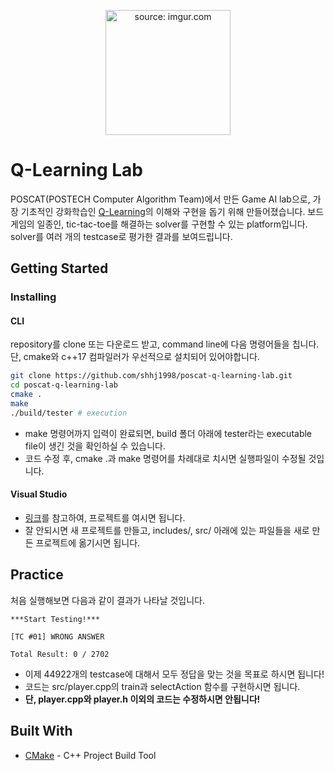 <p align="center">
  <img src="https://i.imgur.com/miWq6xI.png" title="source: imgur.com" height="200" width="200" />
</p>

# Q-Learning Lab

POSCAT(POSTECH Computer Algorithm Team)에서 만든 Game AI lab으로, 가장 기초적인 강화학습인 [Q-Learning](https://en.wikipedia.org/wiki/Q-learning)의 이해와 구현을 돕기 위해 만들어졌습니다. 보드 게임의 일종인, tic-tac-toe를 해결하는 solver를 구현할 수 있는 platform입니다. solver를 여러 개의 testcase로 평가한 결과를 보여드립니다.

## Getting Started

### Installing

#### CLI

repository를 clone 또는 다운로드 받고, command line에 다음 명령어들을 칩니다. 단, cmake와 c++17 컴파일러가 우선적으로 설치되어 있어야합니다.

```bash
git clone https://github.com/shhj1998/poscat-q-learning-lab.git
cd poscat-q-learning-lab
cmake .
make
./build/tester # execution
```

- make 명령어까지 입력이 완료되면, build 폴더 아래에 tester라는 executable file이 생긴 것을 확인하실 수 있습니다.
- 코드 수정 후, cmake .과 make 명령어를 차례대로 치시면 실행파일이 수정될 것입니다.

#### Visual Studio

- [링크](https://docs.microsoft.com/ko-kr/cpp/build/cmake-projects-in-visual-studio?view=vs-2019)를 참고하여, 프로젝트를 여시면 됩니다.
- 잘 안되시면 새 프로젝트를 만들고, includes/, src/ 아래에 있는 파일들을 새로 만든 프로젝트에 옮기시면 됩니다.

## Practice

처음 실행해보면 다음과 같이 결과가 나타날 것입니다.

```
***Start Testing!***

[TC #01] WRONG ANSWER

Total Result: 0 / 2702
```

- 이제 44922개의 testcase에 대해서 모두 정답을 맞는 것을 목표로 하시면 됩니다!
- 코드는 src/player.cpp의 train과 selectAction 함수를 구현하시면 됩니다. 
- **단, player.cpp와 player.h 이외의 코드는 수정하시면 안됩니다!**

## Built With

* [CMake](https://cmake.org/) - C++ Project Build Tool
